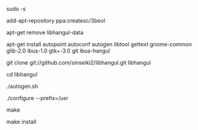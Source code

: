    sudo -s

   add-apt-repository ppa:createsc/3beol

   apt-get remove libhangul-data

   apt-get install autopoint autoconf autogen libtool gettext gnome-common glib-2.0 ibus-1.0 gtk+-3.0 git ibus-hangul

   git clone git://github.com/sinseiki2/libhangul.git libhangul

   cd libhangul

   ./autogen.sh

   ./configure --prefix=/usr

   make

   make install

